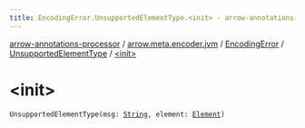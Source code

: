 ```yaml
---
title: EncodingError.UnsupportedElementType.<init> - arrow-annotations-processor
---
```


[arrow-annotations-processor](../../../index.html) / [arrow.meta.encoder.jvm](../../index.html) / [EncodingError](../index.html) / [UnsupportedElementType](index.html) / [&lt;init&gt;](./-init-.html)

# &lt;init&gt;

`UnsupportedElementType(msg: `[`String`](https://kotlinlang.org/api/latest/jvm/stdlib/kotlin/-string/index.html)`, element: `[`Element`](http://docs.oracle.com/javase/6/docs/api/javax/lang/model/element/Element.html)`)`